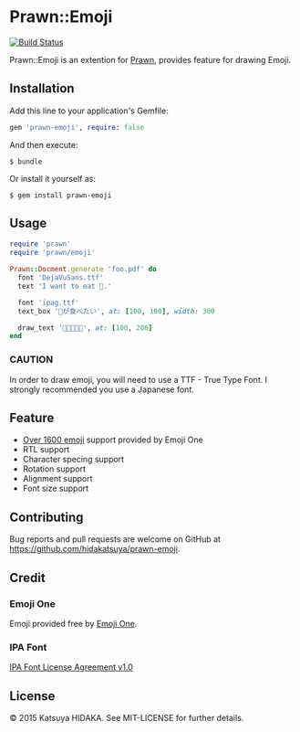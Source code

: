 # Prawn::Emoji

[![Build Status](https://travis-ci.org/hidakatsuya/prawn-emoji.svg)](https://travis-ci.org/hidakatsuya/prawn-emoji)

Prawn::Emoji is an extention for [Prawn](https://github.com/prawnpdf/prawn), provides feature for drawing Emoji.

## Installation

Add this line to your application's Gemfile:

```ruby
gem 'prawn-emoji', require: false
```

And then execute:

    $ bundle

Or install it yourself as:

    $ gem install prawn-emoji

## Usage

```ruby
require 'prawn'
require 'prawn/emoji'

Prawn::Docment.generate 'foo.pdf' do
  font 'DejaVuSans.ttf'
  text 'I want to eat 🍣.'

  font 'ipag.ttf'
  text_box '🍣が食べたい', at: [100, 100], width: 300

  draw_text '🍣🍣🍣🍣🍣', at: [100, 200]
end
```

### CAUTION

In order to draw emoji, you will need to use a TTF - True Type Font. I strongly recommended you use a Japanese font.

## Feature

  * [Over 1600 emoji](http://emojione.com) support provided by Emoji One
  * RTL support
  * Character specing support
  * Rotation support
  * Alignment support
  * Font size support

## Contributing

Bug reports and pull requests are welcome on GitHub at https://github.com/hidakatsuya/prawn-emoji.

## Credit

### Emoji One

Emoji provided free by [Emoji One](http://emojione.com/).

### IPA Font

[IPA Font License Agreement v1.0](http://ipafont.ipa.go.jp/ipa_font_license_v1.html)

## License

© 2015 Katsuya HIDAKA. See MIT-LICENSE for further details.
